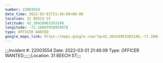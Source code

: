 ```yaml
---
number: 22003554
date_time: 2022-03-01T21:46:09+00:00
location: 31 BEECH ST
latitude: 42.38418963383148
longitude: -71.18807958959978
type: OFFICER WANTED
google_maps_link: https://maps.google.com/?q=42.38418963383148,-71.18807958959978
---
```


;;;Incident #: 22003554   Date: 2022-03-01 21:46:09   Type: OFFICER WANTED;;;;;;Location: 31 BEECH ST;;;

